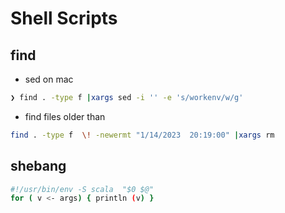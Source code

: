 # Shell Scripts

## find 

* sed on mac
```zsh
❯ find . -type f |xargs sed -i '' -e 's/workenv/w/g'
```
* find files older than 
```bash
find . -type f  \! -newermt "1/14/2023  20:19:00" |xargs rm
```

## shebang

```bash
#!/usr/bin/env -S scala  "$0 $@" 
for ( v <- args) { println (v) }
```

